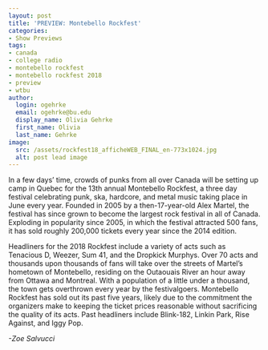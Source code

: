 ```yaml
---
layout: post
title: 'PREVIEW: Montebello Rockfest'
categories:
- Show Previews
tags:
- canada
- college radio
- montebello rockfest
- montebello rockfest 2018
- preview
- wtbu
author:
  login: ogehrke
  email: ogehrke@bu.edu
  display_name: Olivia Gehrke
  first_name: Olivia
  last_name: Gehrke
image:
  src: /assets/rockfest18_afficheWEB_FINAL_en-773x1024.jpg
  alt: post lead image
---
```


In a few days’ time, crowds of punks from all over Canada will be setting up camp in Quebec for the 13th annual Montebello Rockfest, a three day festival celebrating punk, ska, hardcore, and metal music taking place in June every year. Founded in 2005 by a then-17-year-old Alex Martel, the festival has since grown to become the largest rock festival in all of Canada. Exploding in popularity since 2005, in which the festival attracted 500 fans, it has sold roughly 200,000 tickets every year since the 2014 edition.

Headliners for the 2018 Rockfest include a variety of acts such as Tenacious D, Weezer, Sum 41, and the Dropkick Murphys. Over 70 acts and thousands upon thousands of fans will take over the streets of Martel’s hometown of Montebello, residing on the Outaouais River an hour away from Ottawa and Montreal. With a population of a little under a thousand, the town gets overthrown every year by the festivalgoers. Montebello Rockfest has sold out its past five years, likely due to the commitment the organizers make to keeping the ticket prices reasonable without sacrificing the quality of its acts. Past headliners include Blink-182, Linkin Park, Rise Against, and Iggy Pop.

_\-Zoe Salvucci_